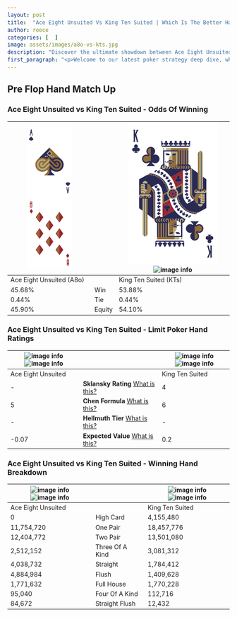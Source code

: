 ```yaml
---
layout: post
title:  "Ace Eight Unsuited Vs King Ten Suited | Which Is The Better Hand In Poker? A Complete Guide"
author: reece
categories: [  ]
image: assets/images/a8o-vs-kts.jpg
description: "Discover the ultimate showdown between Ace Eight Unsuited and King Ten Suited in poker! Uncover the odds, strategies, and scenarios where one hand triumphs over the other. Get ready to up your poker game with this thrilling analysis."
first_paragraph: "<p>Welcome to our latest poker strategy deep dive, where we're pitting two distinct hands against each other in a high-stakes showdown: Ace Eight Unsuited vs King Ten Suited.</p><p>In the dynamic world of poker, every decision counts, and knowing which hand holds the upper hand is key to your success at the table.</p><p>In this article, we'll dissect these two hands, explore the scenarios where one dominates the other, and equip you with the knowledge to make strategic choices that can tip the odds in your favor.</p><p>Get ready to unravel the intriguing dynamics of these poker hands and elevate your game to new heights.</p>"
---
```




[comment]: # (sp0)

## Pre Flop Hand Match Up

<div class="table hand-ratings" markdown="1"> 



### Ace Eight Unsuited vs King Ten Suited - Odds Of Winning


    
| ![image info](assets/images/hand1/a.png) ![image info](assets/images/hand1/8o.png) |  | ![image info](assets/images/hand2/k.png) ![image info](assets/images/hand2/ts.png) |
| -------- | -------- | -------- |
| Ace Eight Unsuited (A8o) |  | King Ten Suited (KTs) |
| 45.68% | Win | 53.88% |
| 0.44% | Tie | 0.44% |
| 45.90% | Equity | 54.10% |




[comment]: # (sp1)



### Ace Eight Unsuited vs King Ten Suited - Limit Poker Hand Ratings


    
| ![image info](https://www.riverpairs.com/assets/images/hand1/a.png) ![image info](https://www.riverpairs.com/assets/images/hand1/8o.png) |  | ![image info](https://www.riverpairs.com/assets/images/hand2/k.png) ![image info](https://www.riverpairs.com/assets/images/hand2/ts.png) |
| -------- | -------- | -------- |
| Ace Eight Unsuited |  | King Ten Suited |
| - | **Sklansky Rating** [What is this?](/sklansky-rating-explained) | 4 |
| 5 | **Chen Formula** [What is this?](/chen-formula-explained) | 6 |
| - | **Hellmuth Tier** [What is this?](/Hellmuth-tier-explained) | - |
| -0.07 | **Expected Value** [What is this?](/expected-value-explained) | 0.2 |




[comment]: # (sp2)



### Ace Eight Unsuited vs King Ten Suited - Winning Hand Breakdown


    
| ![image info](https://www.riverpairs.com/assets/images/hand1/a.png) ![image info](https://www.riverpairs.com/assets/images/hand1/8o.png) |  | ![image info](https://www.riverpairs.com/assets/images/hand2/k.png) ![image info](https://www.riverpairs.com/assets/images/hand2/ts.png) |
| -------- | -------- | -------- |
| Ace Eight Unsuited |  | King Ten Suited |
| 0 | High Card | 4,155,480 |
| 11,754,720 | One Pair | 18,457,776 |
| 12,404,772 | Two Pair | 13,501,080 |
| 2,512,152 | Three Of A Kind | 3,081,312 |
| 4,038,732 | Straight | 1,784,412 |
| 4,884,984 | Flush | 1,409,628 |
| 1,771,632 | Full House | 1,770,228 |
| 95,040 | Four Of A Kind | 112,716 |
| 84,672 | Straight Flush | 12,432 |




[comment]: # (sp3)



</div>

[comment]: # (sp4)



[comment]: # (sp5)

